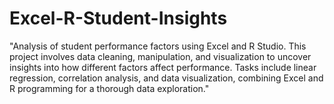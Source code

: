 # Excel-R-Student-Insights
"Analysis of student performance factors using Excel and R Studio. This project involves data cleaning, manipulation, and visualization to uncover insights into how different factors affect performance. Tasks include linear regression, correlation analysis, and data visualization, combining Excel and R programming for a thorough data exploration."
